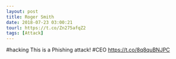 ```yaml
---
layout: post
title: Roger Smith
date: 2018-07-23 03:00:21
tourl: https://t.co/Zn275afqZ2
tags: [Attack]
---
```

#hacking This is a Phishing attack! #CEO https://t.co/8q8quBNJPC